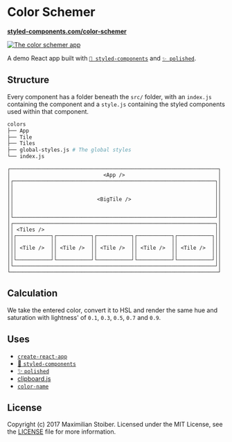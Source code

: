 # Color Schemer

**[styled-components.com/color-schemer](https://styled-components.com/color-schemer/)**

[![The color schemer app](https://cloud.githubusercontent.com/assets/7525670/23553930/c8f83efc-001a-11e7-810a-7c7916dc1f29.png)](https://styled-components.com/color-schemer/)

A demo React app built with [`💅 styled-components`](https://github.com/styled-components/styled-components) and [`✨ polished`](https://github.com/styled-components/polished).

## Structure

Every component has a folder beneath the `src/` folder, with an `index.js` containing the component and a `style.js` containing the styled components used within that component.

```sh
colors
├── App
├── Tile
├── Tiles
├── global-styles.js # The global styles
└── index.js
```

```
┌───────────────────────────────────────────────────────────────────┐
│                              <App />                              │
│┌─────────────────────────────────────────────────────────────────┐│
││                                                                 ││
││                                                                 ││
││                           <BigTile />                           ││
││                                                                 ││
││                                                                 ││
│└─────────────────────────────────────────────────────────────────┘│
│┌─────────────────────────────────────────────────────────────────┐│
││ <Tiles />                                                       ││
││┌───────────┐┌───────────┐┌───────────┐┌───────────┐┌───────────┐││
│││           ││           ││           ││           ││           │││
│││ <Tile />  ││ <Tile />  ││ <Tile />  ││ <Tile />  ││ <Tile />  │││
│││           ││           ││           ││           ││           │││
││└───────────┘└───────────┘└───────────┘└───────────┘└───────────┘││
│└─────────────────────────────────────────────────────────────────┘│
└───────────────────────────────────────────────────────────────────┘
```

## Calculation

We take the entered color, convert it to HSL and render the same hue and saturation with lightness' of `0.1`, `0.3`, `0.5`, `0.7` and `0.9`.

## Uses

- [`create-react-app`](https://github.com/facebookincubator/create-react-app)
- [💅 `styled-components`](https://github.com/styled-components/styled-components)
- [✨ `polished`](https://github.com/styled-components/polished)
- [clipboard.js](https://clipboardjs.com/)
- [`color-name`](https://npm.im/color-name)

## License

Copyright (c) 2017 Maximilian Stoiber. Licensed under the MIT License, see the [LICENSE](LICENSE) file for more information.
